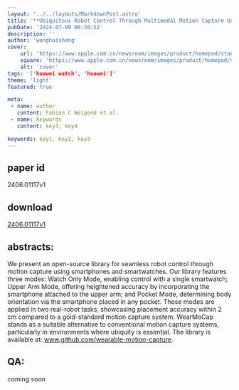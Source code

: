 ```yaml
---
layout: '../../layouts/MarkdownPost.astro'
title: '**Ubiquitous Robot Control Through Multimodal Motion Capture Using Smartwatch and Smartphone Data**'
pubDate: '2024-07-09 06:30:52'
description: ''
author: 'wanghaisheng'
cover:
    url: 'https://www.apple.com.cn/newsroom/images/product/homepod/standard/Apple-HomePod-hero-230118_big.jpg.large_2x.jpg'
    square: 'https://www.apple.com.cn/newsroom/images/product/homepod/standard/Apple-HomePod-hero-230118_big.jpg.large_2x.jpg'
    alt: 'cover'
tags: '['huawei watch', 'huawei']' 
theme: 'light'
featured: true

meta:
 - name: author
   content: Fabian C Weigend et.al.
 - name: keywords
   content: key3, key4

keywords: key1, key2, key3
---
```


## paper id
2406.01117v1
## download
[2406.01117v1](http://arxiv.org/abs/2406.01117v1)
## abstracts:
We present an open-source library for seamless robot control through motion capture using smartphones and smartwatches. Our library features three modes: Watch Only Mode, enabling control with a single smartwatch; Upper Arm Mode, offering heightened accuracy by incorporating the smartphone attached to the upper arm; and Pocket Mode, determining body orientation via the smartphone placed in any pocket. These modes are applied in two real-robot tasks, showcasing placement accuracy within 2 cm compared to a gold-standard motion capture system. WearMoCap stands as a suitable alternative to conventional motion capture systems, particularly in environments where ubiquity is essential. The library is available at: www.github.com/wearable-motion-capture.
## QA:
coming soon
